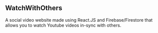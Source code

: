 ## WatchWithOthers 
A social video website made using React.JS and Firebase/Firestore that allows you to watch Youtube videos in-sync with others.
